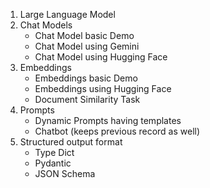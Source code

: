 <ol>
    <li>
        Large Language Model
    </li>
    <li>Chat Models 
        <ul>
            <li>Chat Model basic Demo</li>
            <li>Chat Model using Gemini </li>
            <li>Chat Model using Hugging Face </li>
        </ul>
    </li>
    <li>Embeddings 
        <ul>
            <li>Embeddings basic Demo</li>
            <li>Embeddings using Hugging Face </li>
            <li>Document Similarity Task </li>
        </ul>
    </li>
    <li>
         Prompts
         <ul>
            <li>Dynamic Prompts having templates</li>
            <li>Chatbot (keeps previous record as well)</li>
         </ul>
    </li>
    <li>
        Structured output format
        <ul>
            <li>Type Dict</li>
            <li>Pydantic</li>
            <li>JSON Schema</li>
        </ul>
    </li>


</ol>